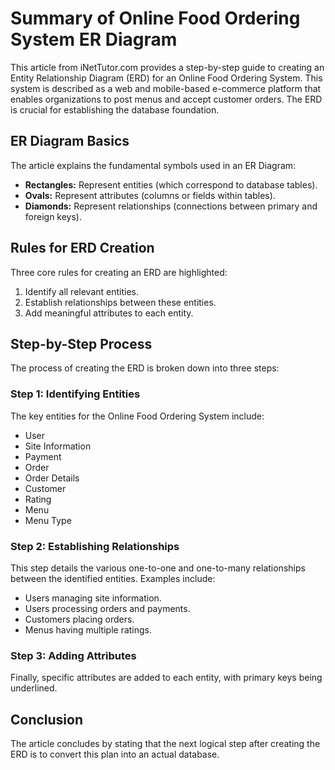 # Summary of Online Food Ordering System ER Diagram

This article from iNetTutor.com provides a step-by-step guide to creating an Entity Relationship Diagram (ERD) for an Online Food Ordering System. This system is described as a web and mobile-based e-commerce platform that enables organizations to post menus and accept customer orders. The ERD is crucial for establishing the database foundation.

## ER Diagram Basics

The article explains the fundamental symbols used in an ER Diagram:
* **Rectangles:** Represent entities (which correspond to database tables).
* **Ovals:** Represent attributes (columns or fields within tables).
* **Diamonds:** Represent relationships (connections between primary and foreign keys).

## Rules for ERD Creation

Three core rules for creating an ERD are highlighted:
1.  Identify all relevant entities.
2.  Establish relationships between these entities.
3.  Add meaningful attributes to each entity.

## Step-by-Step Process

The process of creating the ERD is broken down into three steps:

### Step 1: Identifying Entities
The key entities for the Online Food Ordering System include:
* User
* Site Information
* Payment
* Order
* Order Details
* Customer
* Rating
* Menu
* Menu Type

### Step 2: Establishing Relationships
This step details the various one-to-one and one-to-many relationships between the identified entities. Examples include:
* Users managing site information.
* Users processing orders and payments.
* Customers placing orders.
* Menus having multiple ratings.

### Step 3: Adding Attributes
Finally, specific attributes are added to each entity, with primary keys being underlined.

## Conclusion

The article concludes by stating that the next logical step after creating the ERD is to convert this plan into an actual database.
